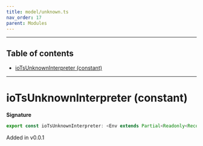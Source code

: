 ```yaml
---
title: model/unknown.ts
nav_order: 17
parent: Modules
---
```


---

<h2 class="text-delta">Table of contents</h2>

- [ioTsUnknownInterpreter (constant)](#iotsunknowninterpreter-constant)

---

# ioTsUnknownInterpreter (constant)

**Signature**

```ts
export const ioTsUnknownInterpreter: <Env extends Partial<Readonly<Record<"IoTsURI", any>>>>() => ModelAlgebraUnknown<"IoTsURI", Env> = ...
```

Added in v0.0.1
